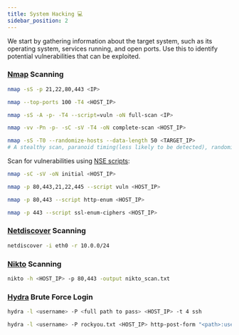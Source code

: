 ```yaml
---
title: System Hacking 💻
sidebar_position: 2
---
```


We start by gathering information about the target system, such as its operating system, services running, and open ports. Use this to identify potential vulnerabilities that can be exploited.

### [Nmap](/docs/networking/nmap) Scanning

```sh title="Focus on most used service ports. Scan specific ports quickly and 'stealthy'"
nmap -sS -p 21,22,80,443 <IP>
```

```sh title="Scan only the top used ports only (fast scan)"
nmap --top-ports 100 -T4 <HOST_IP>
```

```sh title="Aggressive scan with OS detection, version detection, script scanning, and traceroute"
nmap -sS -A -p- -T4 --script=vuln -oN full-scan <IP>
```

```sh title="Treat host as online, scan all ports, run default scripts, detect service versions, timeout 4s, and save output to a file"
nmap -vv -Pn -p- -sC -sV -T4 -oN complete-scan <HOST_IP>
```

```sh title="No scan is truly undetectable, but these options reduce the chance of triggering IDS/IPS alerts"
nmap -sS -T0 --randomize-hosts --data-length 50 <TARGET_IP>
# A stealthy scan, paranoid timing(less likely to be detected), randomize order, and add random data to packet to evade detection
```

Scan for vulnerabilities using [NSE scripts](/docs/networking/nmap#nse-scripts-to-detect-vulnerabilities):

```sh title="Aggressive script scan, identify services/version info, output scan to file"
nmap -sC -sV -oN initial <HOST_IP>
```

```sh title="Use default 'vuln' category scripts agains known services"
nmap -p 80,443,21,22,445 --script vuln <HOST_IP>
```

```sh title="List web directories and files"
nmap -p 80,443 --script http-enum <HOST_IP>
```

```sh title="Scan for SSL/TLS ciphers for HTTPS services"
nmap -p 443 --script ssl-enum-ciphers <HOST_IP>
```

### [Netdiscover](/docs/networking/netdiscover) Scanning

```sh title="Active ARP reconnaissance tool to discover live hosts in a local network"
netdiscover -i eth0 -r 10.0.0/24
```

### [Nikto](/docs/security/tools/nikto) Scanning

```sh title="Web scanner for various vulnerabilities in web servers"
nikto -h <HOST_IP> -p 80,443 -output nikto_scan.txt
```

### [Hydra](/docs/security/tools/hydra) Brute Force Login

```sh title="Brute force SSH login"
hydra -l <username> -P <full path to pass> <HOST_IP> -t 4 ssh
```

```sh title="Brute force HTTP login"
hydra -l <username> -P rockyou.txt <HOST_IP> http-post-form "<path>:username=^USER^&password=^PASS^:<invalid response>"
```
